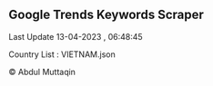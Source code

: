 

## Google Trends Keywords Scraper 
 
Last Update 13-04-2023 , 06:48:45

Country List :
VIETNAM.json



© Abdul Muttaqin 
